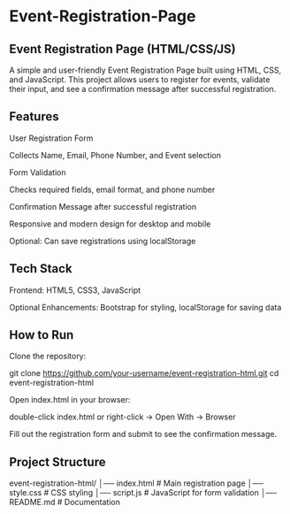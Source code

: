# Event-Registration-Page

## Event Registration Page (HTML/CSS/JS)

A simple and user-friendly Event Registration Page built using HTML, CSS, and JavaScript.
This project allows users to register for events, validate their input, and see a confirmation message after successful registration.

## Features

 User Registration Form

Collects Name, Email, Phone Number, and Event selection

 Form Validation

Checks required fields, email format, and phone number

 Confirmation Message after successful registration

 Responsive and modern design for desktop and mobile

 Optional: Can save registrations using localStorage

## Tech Stack

Frontend: HTML5, CSS3, JavaScript

Optional Enhancements: Bootstrap for styling, localStorage for saving data

## How to Run

Clone the repository:

git clone https://github.com/your-username/event-registration-html.git
cd event-registration-html


Open index.html in your browser:

double-click index.html or right-click -> Open With -> Browser


Fill out the registration form and submit to see the confirmation message.

## Project Structure
event-registration-html/
│── index.html           # Main registration page
│── style.css            # CSS styling
│── script.js            # JavaScript for form validation
│── README.md            # Documentation
